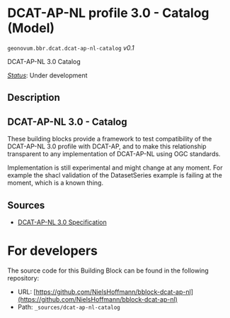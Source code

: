 
# DCAT-AP-NL profile 3.0 - Catalog (Model)

`geonovum.bbr.dcat.dcat-ap-nl-catalog` *v0.1*

DCAT-AP-NL 3.0 Catalog

[*Status*](http://www.opengis.net/def/status): Under development

## Description

## DCAT-AP-NL 3.0 - Catalog

These building blocks provide a framework to test compatibility of the DCAT-AP-NL 3.0 profile with DCAT-AP, and to make this relationship transparent to any implementation of DCAT-AP-NL using OGC standards.


Implementation is still experimental and might change at any moment. For example the shacl validation of the DatasetSeries example is failing at the moment, which is a known thing.



## Sources

* [DCAT-AP-NL 3.0 Specification](https://docs.geostandaarden.nl/dcat/dcat-ap-nl30/)

# For developers

The source code for this Building Block can be found in the following repository:

* URL: [https://github.com/NielsHoffmann/bblock-dcat-ap-nl](https://github.com/NielsHoffmann/bblock-dcat-ap-nl)
* Path: `_sources/dcat-ap-nl-catalog`


